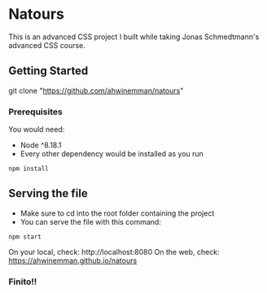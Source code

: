 # Natours 
This is an advanced CSS project I built while taking Jonas Schmedtmann's advanced CSS course.

## Getting Started
git clone "https://github.com/ahwinemman/natours"

### Prerequisites
You would need:
* Node ^8.18.1
* Every other dependency would be installed as you run
```shell script
npm install
```

## Serving the file
* Make sure to cd into the root folder containing the project
* You can serve the file with this command: 
```shell script
npm start
```
On your local, check: http://localhost:8080
On the web, check: https://ahwinemman.github.io/natours
### Finito!!
